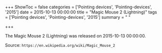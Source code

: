 +++
ShowToc = false
categories = ['Pointing devices', 'Pointing-devices', '2015']
date = 2015-10-13 00:00:00
title = "Magic Mouse 2 (Lightning)"
tags = ['Pointing devices', 'Pointing-devices', '2015']
summary = " "

+++

The Magic Mouse 2 (Lightning) was released on 2015-10-13 00:00:00.

Source: `https://en.wikipedia.org/wiki/Magic_Mouse_2`


